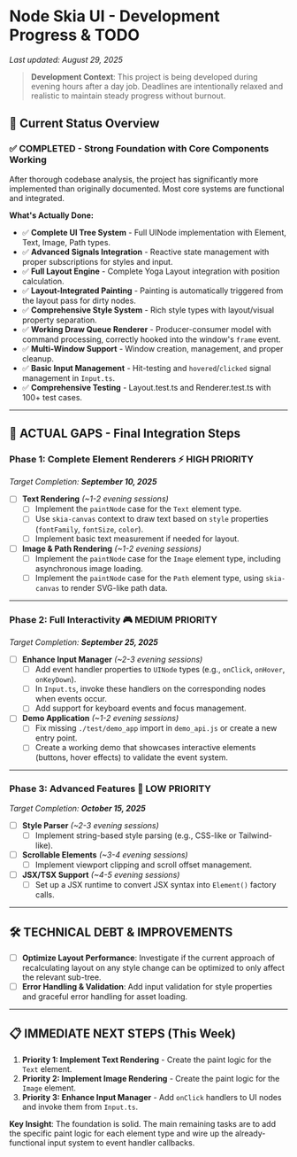 # Node Skia UI - Development Progress & TODO

*Last updated: August 29, 2025*

> **Development Context**: This project is being developed during evening hours after a day job. Deadlines are intentionally relaxed and realistic to maintain steady progress without burnout.

## 🎯 Current Status Overview

### ✅ **COMPLETED** - Strong Foundation with Core Components Working
After thorough codebase analysis, the project has significantly more implemented than originally documented. Most core systems are functional and integrated.

**What's Actually Done:**
- ✅ **Complete UI Tree System** - Full UINode implementation with Element, Text, Image, Path types.
- ✅ **Advanced Signals Integration** - Reactive state management with proper subscriptions for styles and input.
- ✅ **Full Layout Engine** - Complete Yoga Layout integration with position calculation.
- ✅ **Layout-Integrated Painting** - Painting is automatically triggered from the layout pass for dirty nodes.
- ✅ **Comprehensive Style System** - Rich style types with layout/visual property separation.
- ✅ **Working Draw Queue Renderer** - Producer-consumer model with command processing, correctly hooked into the window's `frame` event.
- ✅ **Multi-Window Support** - Window creation, management, and proper cleanup.
- ✅ **Basic Input Management** - Hit-testing and `hovered`/`clicked` signal management in `Input.ts`.
- ✅ **Comprehensive Testing** - Layout.test.ts and Renderer.test.ts with 100+ test cases.

---

## 🚧 **ACTUAL GAPS** - Final Integration Steps

### Phase 1: Complete Element Renderers ⚡ **HIGH PRIORITY**
*Target Completion: **September 10, 2025***

- [ ] **Text Rendering** *(~1-2 evening sessions)*
  - [ ] Implement the `paintNode` case for the `Text` element type.
  - [ ] Use `skia-canvas` context to draw text based on `style` properties (`fontFamily`, `fontSize`, `color`).
  - [ ] Implement basic text measurement if needed for layout.
  
- [ ] **Image & Path Rendering** *(~1-2 evening sessions)*
  - [ ] Implement the `paintNode` case for the `Image` element type, including asynchronous image loading.
  - [ ] Implement the `paintNode` case for the `Path` element type, using `skia-canvas` to render SVG-like path data.

---

### Phase 2: Full Interactivity 🎮 **MEDIUM PRIORITY**
*Target Completion: **September 25, 2025***

- [ ] **Enhance Input Manager** *(~2-3 evening sessions)*
  - [ ] Add event handler properties to `UINode` types (e.g., `onClick`, `onHover`, `onKeyDown`).
  - [ ] In `Input.ts`, invoke these handlers on the corresponding nodes when events occur.
  - [ ] Add support for keyboard events and focus management.

- [ ] **Demo Application** *(~1-2 evening sessions)*
  - [ ] Fix missing `./test/demo_app` import in `demo_api.js` or create a new entry point.
  - [ ] Create a working demo that showcases interactive elements (buttons, hover effects) to validate the event system.

---

### Phase 3: Advanced Features 🚀 **LOW PRIORITY**
*Target Completion: **October 15, 2025***

- [ ] **Style Parser** *(~2-3 evening sessions)*
  - [ ] Implement string-based style parsing (e.g., CSS-like or Tailwind-like).
  
- [ ] **Scrollable Elements** *(~3-4 evening sessions)*
  - [ ] Implement viewport clipping and scroll offset management.
  
- [ ] **JSX/TSX Support** *(~4-5 evening sessions)*
  - [ ] Set up a JSX runtime to convert JSX syntax into `Element()` factory calls.

--- 

## 🛠️ **TECHNICAL DEBT & IMPROVEMENTS**

- [ ] **Optimize Layout Performance**: Investigate if the current approach of recalculating layout on any style change can be optimized to only affect the relevant sub-tree.
- [ ] **Error Handling & Validation**: Add input validation for style properties and graceful error handling for asset loading.

---

## 📋 **IMMEDIATE NEXT STEPS** (This Week)

1.  **Priority 1: Implement Text Rendering** - Create the paint logic for the `Text` element.
2.  **Priority 2: Implement Image Rendering** - Create the paint logic for the `Image` element.
3.  **Priority 3: Enhance Input Manager** - Add `onClick` handlers to UI nodes and invoke them from `Input.ts`.

**Key Insight**: The foundation is solid. The main remaining tasks are to add the specific paint logic for each element type and wire up the already-functional input system to event handler callbacks.